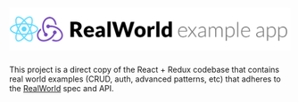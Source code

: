# ![React + Redux Example App](project-logo.png)

This project is a direct copy of the React + Redux codebase that contains real world examples (CRUD, auth, advanced patterns, etc) that adheres to the [RealWorld](https://github.com/gothinkster/realworld-example-apps) spec and API.

